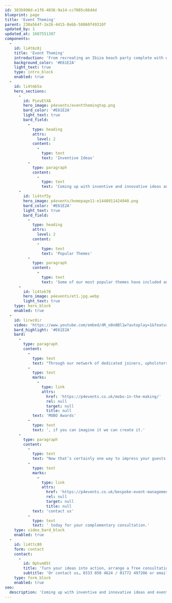 ```yaml
---
id: 383b998d-e1f6-4036-9a14-cc7085c86d4d
blueprint: page
title: 'Event Theming'
parent: 230a564f-2e26-4415-8ebb-58860f49310f
updated_by: 1
updated_at: 1687551387
components:
  -
    id: li4t6z8j
    title: 'Event Theming'
    introduction: 'From recreating an Ibiza beach party complete with white loungers, live sax and a Tiki bar, to looking back through the decades and reliving that childhood nostalgia with a retro gaming theme complete with old school arcade games like Defender and Space invaders paired with our cool giant Rubix cubes tables, Tetris chairs and PacMan seating. Whatever takes your fancy, your wish is our command.'
    background_color: '#E61E2A'
    light_text: true
    type: intro_block
    enabled: true
  -
    id: li4tmb5a
    hero_sections:
      -
        id: PievEtXA
        hero_image: p4events/eventthemingtop.png
        bard_color: '#E61E2A'
        light_text: true
        bard_field:
          -
            type: heading
            attrs:
              level: 2
            content:
              -
                type: text
                text: 'Inventive Ideas'
          -
            type: paragraph
            content:
              -
                type: text
                text: 'Coming up with inventive and innovative ideas and event themes is a regular part of our work here at Passion4Events. We can work your event around almost any theme or promotional campaign! And don’t worry, we want your event to be as unique as you are, so we will tailor it to suit your specific needs and tastes.'
      -
        id: li4tnf5y
        hero_image: p4events/homepage11-e1448911424940.png
        bard_color: '#E61E2A'
        light_text: true
        bard_field:
          -
            type: heading
            attrs:
              level: 2
            content:
              -
                type: text
                text: 'Popular Themes'
          -
            type: paragraph
            content:
              -
                type: text
                text: 'Some of our most popular themes have included an around the world theme for Travel Councillors Worldwide, a medieval theme for Barclays 325 Year Anniversary Celebration, a retro 80’s theme for Sony Entertainments launch of the Pixels movie and an ‘end of pier’ style nostalgic set up for Experian.'
      -
        id: li4tok78
        hero_image: p4events/et1.jpg.webp
        light_text: true
    type: hero_block
    enabled: true
  -
    id: lirwc0ir
    video: 'https://www.youtube.com/embed/dR_o0o8Bl1w?autoplay=1&feature=oembed'
    bard_highlight: '#E61E2A'
    bard:
      -
        type: paragraph
        content:
          -
            type: text
            text: "Through our network of dedicated joiners, upholsters and printers we can hand create props to match any theme, along with full customisation.\_From the custom grabber cranes and boxing machines we created for a SnapChat agency roadshow, a custom dance machine for the launch of Heinekens Desperados DOS and a projection mapped 16ft logo for the "
          -
            type: text
            marks:
              -
                type: link
                attrs:
                  href: 'https://p4events.co.uk/mobo-in-the-making/'
                  rel: null
                  target: null
                  title: null
            text: 'MOBO Awards'
          -
            type: text
            text: ', if you can imagine it we can create it.'
      -
        type: paragraph
        content:
          -
            type: text
            text: "Now that’s certainly one way to impress your guests!\_The possibilities are truly endless, so "
          -
            type: text
            marks:
              -
                type: link
                attrs:
                  href: 'https://p4events.co.uk/bespoke-event-management/event-enquiry/'
                  rel: null
                  target: null
                  title: null
            text: 'contact us'
          -
            type: text
            text: ' today for your complementary consultation.'
    type: video_bard_block
    enabled: true
  -
    id: li4ttc80
    form: contact
    contact:
      -
        id: Ophvm05t
        title: 'Turn your ideas into action, arrange a free consultation'
        subtitle: 'Or contact us… 0333 050 4624 / 01772 497206 or email us: info@p4events.co.uk'
    type: form_block
    enabled: true
seo:
  description: 'Coming up with inventive and innovative ideas and event theming is a regular part of our work here at Passion4Events. We can work your event around almost any theme or promotional campaign! And don’t worry, we want your event to be as unique as you are, so we will tailor it to suit your specific needs and tastes.'
---
```

